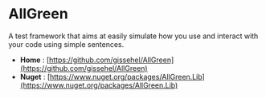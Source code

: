 ﻿# AllGreen

A test framework that aims at easily simulate how you use and interact with
your code using simple sentences.

* **Home** : [https://github.com/gissehel/AllGreen](https://github.com/gissehel/AllGreen)
* **Nuget** : [https://www.nuget.org/packages/AllGreen.Lib](https://www.nuget.org/packages/AllGreen.Lib)
